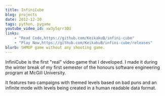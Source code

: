 ```yaml
---
title: InfiniCube
blog: projects
date: 2012-12-20
tags: python, pygame
youtube_video_id: xw3y5qrr3OU
links:
    - "Read Code,https://github.com/KeikakuB/infini-cube"
    - "Play Now,https://github.com/KeikakuB/infini-cube/releases"
blurb: SHMUP game without any shooting game.
---
```

InfiniCube is the first "real" video game that I developed. I made it during the winter break of my first semester of the honours software engineering program at McGill University.

It features two campaigns with themed levels based on bad puns and an infinite mode with levels being created in a human readable data format.
